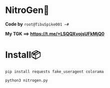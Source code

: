 # NitroGen💖

**Code by** ``root@TibuSpike001 ~#``

**My TGK ==> https://t.me/+LSQQXvojsUFkMjQ0**

# Install📦
``pip install requests fake_useragent colorama``

``python3 nitrogen.py``

